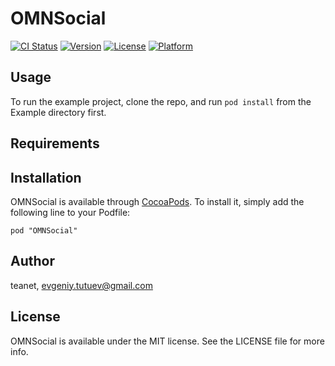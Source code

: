 # OMNSocial

[![CI Status](http://img.shields.io/travis/teanet/OMNSocial.svg?style=flat)](https://travis-ci.org/teanet/OMNSocial)
[![Version](https://img.shields.io/cocoapods/v/OMNSocial.svg?style=flat)](http://cocoadocs.org/docsets/OMNSocial)
[![License](https://img.shields.io/cocoapods/l/OMNSocial.svg?style=flat)](http://cocoadocs.org/docsets/OMNSocial)
[![Platform](https://img.shields.io/cocoapods/p/OMNSocial.svg?style=flat)](http://cocoadocs.org/docsets/OMNSocial)

## Usage

To run the example project, clone the repo, and run `pod install` from the Example directory first.

## Requirements

## Installation

OMNSocial is available through [CocoaPods](http://cocoapods.org). To install
it, simply add the following line to your Podfile:

    pod "OMNSocial"

## Author

teanet, evgeniy.tutuev@gmail.com

## License

OMNSocial is available under the MIT license. See the LICENSE file for more info.

